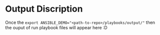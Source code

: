 # Output Discription

Once the `export ANSIBLE_DEMO="<path-to-repo>/playbooks/output/"` then the ouput of run playbook files will appear here :D
